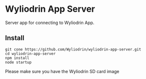 Wyliodrin App Server
====================

Server app for connecting to Wyliodrin App.

Install
-------

    git cone https://github.com/Wyliodrin/wyliodrin-app-server.git
    cd wyliodrin-app-server
    npm install
    node startup
    
Please make sure you have the Wyliodrin SD card image

